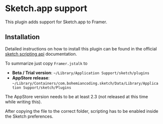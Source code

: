 # Sketch.app support
This plugin adds support for Sketch.app to Framer.

## Installation
Detailed instructions on how to install this plugin can be found in the official [sketch scripting api](http://bohemiancoding.com/sketch/scripting/) documentation.

To summarize just copy `Framer.jstalk` to

- **Beta / Trial version**:  `~/Library/Application Support/sketch/plugins`
- **AppStore release**: `~/Library/Containers/com.bohemiancoding.sketch/Data/Library/Application Support/sketch/Plugins`

The AppStore version needs to be at least 2.3 (not released at this time while writing this).

After copying the file to the correct folder, scripting has to be enabled inside the Sketch preferences.
